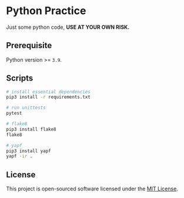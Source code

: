 # Python Practice

Just some python code, **USE AT YOUR OWN RISK.**

## Prerequisite

Python version >= `3.9`.

## Scripts

```bash
# install essential dependencies
pip3 install -r requirements.txt

# run unittests
pytest

# flake8
pip3 install flake8
flake8

# yapf
pip3 install yapf
yapf -ir .
```
## License

This project is open-sourced software licensed under the [MIT License](LICENSE).
